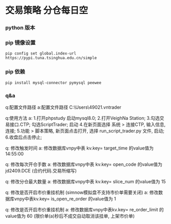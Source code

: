 # 交易策略 分仓每日空
### python 版本  
### pip 镜像设置 
```
pip config set global.index-url https://pypi.tuna.tsinghua.edu.cn/simple
```
### pip 依赖
```
pip install mysql-connector pymysql peewee
```


### q&a
q:配置文件路径
a:配置文件路径 C:\Users\49021\.vntrader

q:使用方法
a:
    1.打开phpstudy 启动mysql8.0; 
    2.打开VeighNa Station;
    3.勾选交易接口.CTP; 勾选ScriptTrader; 启动
    4.在新页面选择 系统 > 连接CTP, 输入信息, 连接;
    5.功能 > 脚本策略, 新页面点击打开, 选择 run_script_trader.py 文件, 启动;
    6.收盘后点击停止;

q: 修改触发时间
a: 修改数据库vnpy中表 kv.key= target_time 的value值为 14:55:00

q: 修改每次开仓手数
a: 修改数据库vnpy中表 kv.key= open_code 的value值为 jd2409.DCE (合约代码.交易所缩写)

q: 修改分仓最大数量
a: 修改数据库vnpy中表 kv.key= slice_num 的value值为 15

q: 修改是否开启市价重挂机制 (simnow模拟盘不支持市价单需要关闭)
a: 修改数据库vnpy中表kv.key= is_open_re_order 的value值为 1

q: 修改是否开启市价重挂机制
a: 修改数据库vnpy中表kv.key= re_order_limit 的value值为 60 (限价单(a)秒后不成交自动取消该挂单, 上架市价单)

